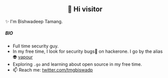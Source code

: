 <h2 align="center">👋 Hi visitor</h2>
 
 ✨ I'm Bishwadeep Tamang.

##### BIO

- Full time security guy.
- In my free time, I look for security bugs🐛 on hackerone. I go by the alias 👽 [vapour](https://hackerone.com/vapour)
- Exploring `.go` and learning about open source in my free time.
- 📫 Reach me: [twitter.com/tmgbiswadp](https://twitter.com/tmgbiswadp)
